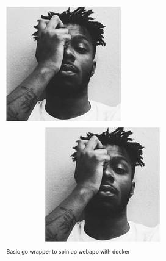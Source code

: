 ![Isaiah](app/isaiah.jpeg)

<p align="center">
  <img src="app/isaiah.jpeg">
</p>

Basic go wrapper to spin up webapp with docker
